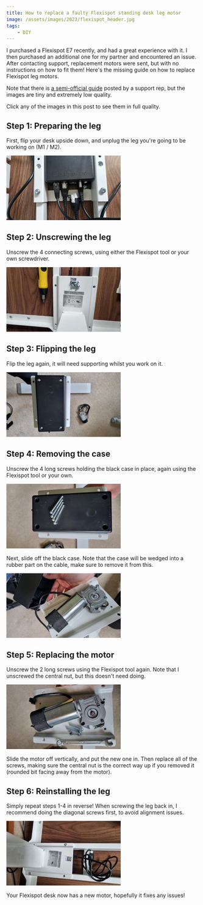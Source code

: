```yaml
---
title: How to replace a faulty Flexispot standing desk leg motor
image: /assets/images/2023/flexispot_header.jpg
tags:
    - DIY
---
```


I purchased a Flexispot E7 recently, and had a great experience with it. I then purchased an additional one for my partner and encountered an issue. After contacting support, replacement motors were sent, but with no instructions on how to fit them! Here's the missing guide on how to replace Flexispot leg motors.

Note that there is [a semi-official guide](https://www.reddit.com/r/FlexiSpot_Official/comments/zpf07i/motor_replacement_tutorial/) posted by a support rep, but the images are tiny and extremely low quality.

Click any of the images in this post to see them in full quality.

## Step 1: Preparing the leg

First, flip your desk upside down, and unplug the leg you're going to be working on (M1 / M2).

[![](/assets/images/2023/flexispot_1_unplug_thumbnail.jpg)](/assets/images/2023/flexispot_1_unplug.jpg)

## Step 2: Unscrewing the leg

Unscrew the 4 connecting screws, using either the Flexispot tool or your own screwdriver.

[![](/assets/images/2023/flexispot_2_unscrew_thumbnail.jpg)](/assets/images/2023/flexispot_2_unscrew.jpg)

## Step 3: Flipping the leg

Flip the leg again, it will need supporting whilst you work on it.

[![](/assets/images/2023/flexispot_3_flip_thumbnail.jpg)](/assets/images/2023/flexispot_3_flip.jpg)

## Step 4: Removing the case

Unscrew the 4 long screws holding the black case in place, again using the Flexispot tool or your own. 

[![](/assets/images/2023/flexispot_4_unscrew_thumbnail.jpg)](/assets/images/2023/flexispot_4_unscrew.jpg)

Next, slide off the black case. Note that the case will be wedged into a rubber part on the cable, make sure to remove it from this.

[![](/assets/images/2023/flexispot_5_uncase_thumbnail.jpg)](/assets/images/2023/flexispot_5_uncase.jpg)

## Step 5: Replacing the motor

Unscrew the 2 long screws using the Flexispot tool again. Note that I unscrewed the central nut, but this doesn't need doing.

[![](/assets/images/2023/flexispot_6_unscrew_thumbnail.jpg)](/assets/images/2023/flexispot_6_unscrew.jpg)

Slide the motor off vertically, and put the new one in. Then replace all of the screws, making sure the central nut is the correct way up if you removed it (rounded bit facing away from the motor).

## Step 6: Reinstalling the leg

Simply repeat steps 1-4 in reverse! When screwing the leg back in, I recommend doing the diagonal screws first, to avoid alignment issues.

[![](/assets/images/2023/flexispot_7_replace_thumbnail.jpg)](/assets/images/2023/flexispot_7_replace.jpg)

Your Flexispot desk now has a new motor, hopefully it fixes any issues! 